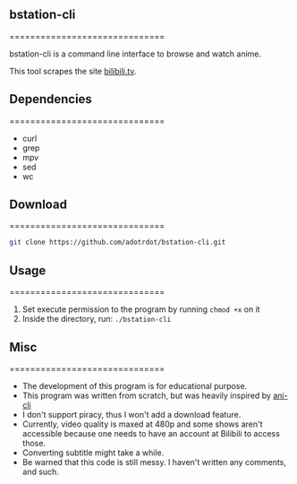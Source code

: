 ## bstation-cli
==============================

bstation-cli is a command line interface to browse and watch anime.

This tool scrapes the site [bilibili.tv](https://www.bilibili.tv).

## Dependencies
==============================

- curl
- grep
- mpv
- sed
- wc

## Download
==============================

```bash
git clone https://github.com/adotrdot/bstation-cli.git
```

## Usage
==============================

1. Set execute permission to the program by running `chmod +x` on it
1. Inside the directory, run: `./bstation-cli`

## Misc
==============================

- The development of this program is for educational purpose.
- This program was written from scratch, but was heavily inspired by [ani-cli](https://github.com/pystardust/ani-cli)
- I don't support piracy, thus I won't add a download feature.
- Currently, video quality is maxed at 480p and some shows aren't accessible because one needs to have an account at Bilibili to access those.
- Converting subtitle might take a while.
- Be warned that this code is still messy. I haven't written any comments, and such.
